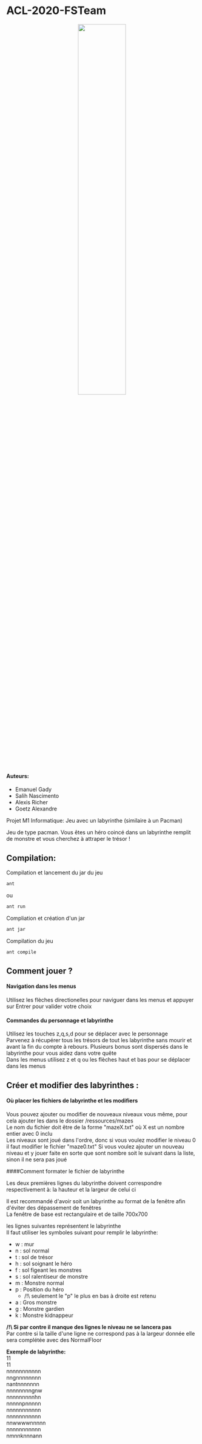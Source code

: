  # ACL-2020-FSTeam

<p align="center">
 

<img src="https://raw.githubusercontent.com/SalihN/ACL-2020-FSTeam/main/resources/images/fsteam.png" width="50%" height="50%">
</p>

#### Auteurs:
* Emanuel Gady
* Salih Nascimento
* Alexis Richer
* Goetz Alexandre

Projet M1 Informatique: Jeu avec un labyrinthe (similaire à un Pacman)  

Jeu de type pacman. Vous êtes un héro coincé dans un labyrinthe remplit de monstre et vous cherchez à attraper le trésor !

## Compilation: 
Compilation et lancement du jar du jeu  
```bash
ant
```
ou
```bash
ant run
```
Compliation et création d'un jar  
```bash
ant jar
```
Compilation du jeu  
```bash
ant compile
``` 
## Comment jouer ? 
#### Navigation dans les menus
Utilisez les flèches directionelles pour naviguer dans les menus et appuyer sur Entrer pour valider votre choix  

#### Commandes du personnage et labyrinthe
Utilisez les touches z,q,s,d pour se déplacer avec le personnage    
Parvenez à récupérer tous les trésors de tout les labyrinthe sans mourir et avant la fin du compte à rebours. Plusieurs bonus sont dispersés dans le labyrinthe pour vous aidez dans votre quête  
Dans les menus utilisez z et q ou les flèches haut et bas pour se déplacer dans les menus  

## Créer et modifier des labyrinthes :

#### Où placer les fichiers de labyrinthe et les modifiers

Vous pouvez ajouter ou modifier de nouveaux niveaux vous même, pour cela ajouter les dans le dossier /ressources/mazes  
Le nom du fichier doit être de la forme "mazeX.txt" où X est un nombre entier avec 0 inclu  
Les niveaux sont joué dans l'ordre, donc si vous voulez modifier le niveau 0 il faut modifier le fichier "maze0.txt"
Si vous voulez ajouter un nouveau niveau et y jouer faite en sorte que sont nombre soit le suivant dans la liste, sinon il ne sera pas joué   

####Comment formater le fichier de labyrinthe

Les deux premières lignes du labyrinthe doivent correspondre respectivement à: la hauteur et la largeur de celui ci  


Il est recommandé d'avoir soit un labyrinthe au format de la fenêtre afin d'éviter des dépassement de fenêtres  
La fenêtre  de base est rectangulaire et de taille 700x700

les lignes suivantes représentent le labyrinthe  
Il faut utiliser les symboles suivant pour remplir le labyrinthe:  
* w : mur
* n : sol normal
* t : sol de trésor
* h : sol soignant le héro
* f : sol figeant les monstres
* s : sol ralentiseur de monstre
* m : Monstre normal 
* p : Position du héro 
  * /!\ seulement le "p" le plus en bas à droite est retenu
* a : Gros monstre 
* g : Monstre gardien
* k : Monstre kidnappeur

**/!\ Si par contre il manque des lignes le niveau ne se lancera pas**  
Par contre si la taille d'une ligne ne correspond pas à la largeur donnée elle sera complétée avec des NormalFloor  


**Exemple de labyrinthe:**  
11  
11  
nnnnnnnnnnn  
nngnnnnnnnn  
nantnnnnnnn  
nnnnnnnngnw  
nnnnnnnnnhn  
nnnnnpnnnnn  
nnnnnnnnnnn  
nnnnnnnnnnn  
nnwwwwnnnnn  
nnnnnnnnnnn  
nmnnknnnann  
  
